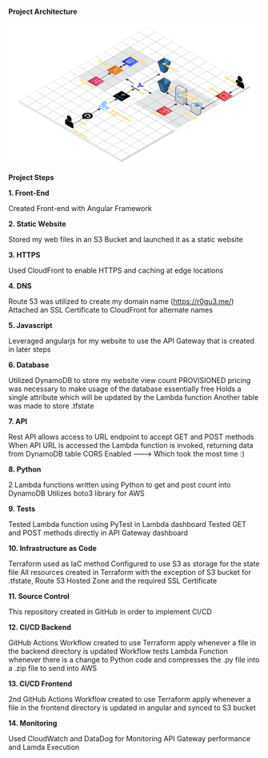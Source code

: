 **Project Architecture**

<img src="./Architecture3D.png" alt="Website Architecture Diagram" width="100%" height="56.25%">

**Project Steps**

**1. Front-End**

Created Front-end with Angular Framework

**2. Static Website**

Stored my web files in an S3 Bucket and launched it as a static website

**3. HTTPS**

Used CloudFront to enable HTTPS and caching at edge locations

**4. DNS**

Route 53 was utilized to create my domain name (https://r0gu3.me/)
Attached an SSL Certificate to CloudFront for alternate names

**5. Javascript**

Leveraged angularjs for my website to use the API Gateway that is created in later steps

**6. Database**

Utilized DynamoDB to store my website view count
PROVISIONED pricing was necessary to make usage of the database essentially free
Holds a single attribute which will be updated by the Lambda function
Another table was made to store .tfstate

**7. API**

Rest API allows access to URL endpoint to accept GET and POST methods
When API URL is accessed the Lambda function is invoked, returning data from DynamoDB table
CORS Enabled ---> Which took the most time :)

**8. Python**

2 Lambda functions written using Python to get and post count into DynamoDB
Utilizes boto3 library for AWS

**9. Tests**

Tested Lambda function using PyTest in Lambda dashboard
Tested GET and POST methods directly in API Gateway dashboard

**10. Infrastructure as Code**

Terraform used as IaC method
Configured to use S3 as storage for the state file
All resources created in Terraform with the exception of S3 bucket for .tfstate, Route 53 Hosted Zone and the required SSL Certificate

**11. Source Control**

This repository created in GitHub in order to implement CI/CD

**12. CI/CD Backend**

GitHub Actions Workflow created to use Terraform apply whenever a file in the backend directory is updated
Workflow tests Lambda Function whenever there is a change to Python code and compresses the .py file into a .zip file to send into AWS

**13. CI/CD Frontend**

2nd GitHub Actions Workflow created to use Terraform apply whenever a file in the frontend directory is updated in angular and synced to S3 bucket

**14. Monitoring**

Used CloudWatch and DataDog for Monitoring API Gateway performance and Lamda Execution
